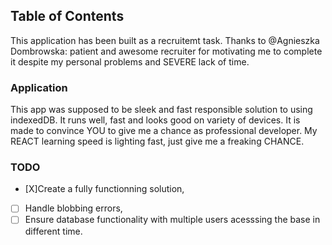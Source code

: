 ## Table of Contents

This application has been built as a recruitemt task. Thanks to @Agnieszka Dombrowska: patient and awesome recruiter for motivating me to complete it despite my personal problems and SEVERE lack of time.

### Application

This app was supposed to be sleek and fast responsible solution to using indexedDB. It runs well, fast and looks good on variety of devices.
It is made to convince YOU to give me a chance as professional developer. My REACT learning speed is lighting fast, just give me a freaking CHANCE.

### TODO
 - [X]Create a fully functionning solution,
 - [ ] Handle blobbing errors,
 - [ ] Ensure database functionality with multiple users acesssing the base in different time.